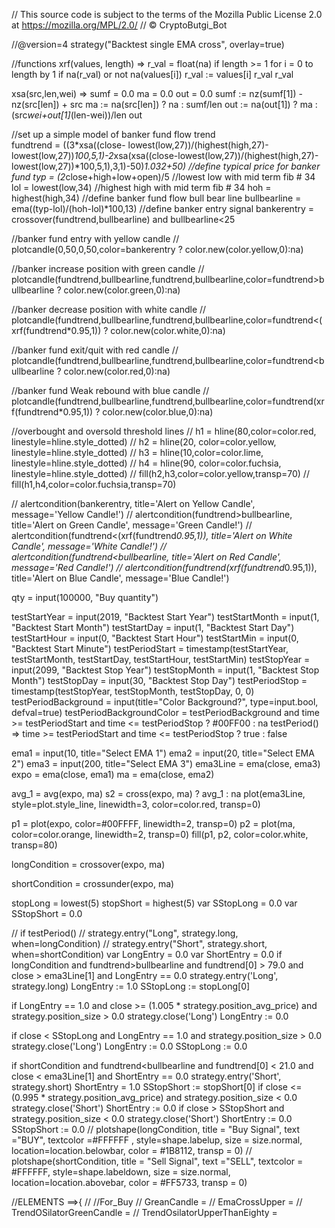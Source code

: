 // This source code is subject to the terms of the Mozilla Public License 2.0 at https://mozilla.org/MPL/2.0/
// © CryptoButgi_Bot





//@version=4
strategy("Backtest single EMA cross", overlay=true)



//functions
xrf(values, length) =>
    r_val = float(na)
    if length >= 1
        for i = 0 to length by 1
            if na(r_val) or not na(values[i])
                r_val  :=  values[i]
                r_val
    r_val

xsa(src,len,wei) =>
    sumf = 0.0
    ma = 0.0
    out = 0.0
    sumf  :=  nz(sumf[1]) - nz(src[len]) + src
    ma  :=  na(src[len]) ? na : sumf/len
    out  :=  na(out[1]) ? ma : (src*wei+out[1]*(len-wei))/len
    out
    
//set up a simple model of banker fund flow trend	
fundtrend = ((3*xsa((close- lowest(low,27))/(highest(high,27)-lowest(low,27))*100,5,1)-2*xsa(xsa((close-lowest(low,27))/(highest(high,27)-lowest(low,27))*100,5,1),3,1)-50)*1.032+50)
//define typical price for banker fund
typ = (2*close+high+low+open)/5
//lowest low with mid term fib # 34
lol = lowest(low,34)
//highest high with mid term fib # 34
hoh = highest(high,34)
//define banker fund flow bull bear line
bullbearline = ema((typ-lol)/(hoh-lol)*100,13)
//define banker entry signal
bankerentry = crossover(fundtrend,bullbearline) and bullbearline<25

//banker fund entry with yellow candle
// plotcandle(0,50,0,50,color=bankerentry ? color.new(color.yellow,0):na)

//banker increase position with green candle
// plotcandle(fundtrend,bullbearline,fundtrend,bullbearline,color=fundtrend>bullbearline ? color.new(color.green,0):na)

//banker decrease position with white candle
// plotcandle(fundtrend,bullbearline,fundtrend,bullbearline,color=fundtrend<(xrf(fundtrend*0.95,1)) ? color.new(color.white,0):na)

//banker fund exit/quit with red candle
// plotcandle(fundtrend,bullbearline,fundtrend,bullbearline,color=fundtrend<bullbearline ? color.new(color.red,0):na)

//banker fund Weak rebound with blue candle
// plotcandle(fundtrend,bullbearline,fundtrend,bullbearline,color=fundtrend<bullbearline and fundtrend>(xrf(fundtrend*0.95,1)) ? color.new(color.blue,0):na)

//overbought and oversold threshold lines
// h1 = hline(80,color=color.red, linestyle=hline.style_dotted)
// h2 = hline(20, color=color.yellow, linestyle=hline.style_dotted)
// h3 = hline(10,color=color.lime, linestyle=hline.style_dotted)
// h4 = hline(90, color=color.fuchsia, linestyle=hline.style_dotted)
// fill(h2,h3,color=color.yellow,transp=70)
// fill(h1,h4,color=color.fuchsia,transp=70)

// alertcondition(bankerentry, title='Alert on Yellow Candle', message='Yellow Candle!')
// alertcondition(fundtrend>bullbearline, title='Alert on Green Candle', message='Green Candle!')
// alertcondition(fundtrend<(xrf(fundtrend*0.95,1)), title='Alert on White Candle', message='White Candle!')
// alertcondition(fundtrend<bullbearline, title='Alert on Red Candle', message='Red Candle!')
// alertcondition(fundtrend<bullbearline and fundtrend>(xrf(fundtrend*0.95,1)), title='Alert on Blue Candle', message='Blue Candle!')





qty = input(100000, "Buy quantity")

testStartYear = input(2019, "Backtest Start Year")
testStartMonth = input(1, "Backtest Start Month")
testStartDay = input(1, "Backtest Start Day")
testStartHour = input(0, "Backtest Start Hour")
testStartMin = input(0, "Backtest Start Minute")
testPeriodStart = timestamp(testStartYear, testStartMonth, testStartDay, testStartHour, testStartMin)
testStopYear = input(2099, "Backtest Stop Year")
testStopMonth = input(1, "Backtest Stop Month")
testStopDay = input(30, "Backtest Stop Day")
testPeriodStop = timestamp(testStopYear, testStopMonth, testStopDay, 0, 0)
testPeriodBackground = input(title="Color Background?", type=input.bool, defval=true)
testPeriodBackgroundColor = testPeriodBackground and time >= testPeriodStart and time <= testPeriodStop ? 
   #00FF00 : na
testPeriod() =>
    time >= testPeriodStart and time <= testPeriodStop ? true : false


ema1 = input(10, title="Select EMA 1")
ema2 = input(20, title="Select EMA 2")
ema3 = input(200, title="Select EMA 3")
ema3Line = ema(close, ema3)
expo = ema(close, ema1)
ma = ema(close, ema2)

avg_1 = avg(expo, ma)
s2 = cross(expo, ma) ? avg_1 : na
plot(ema3Line, style=plot.style_line, linewidth=3, color=color.red, transp=0)

p1 = plot(expo, color=#00FFFF, linewidth=2, transp=0)
p2 = plot(ma, color=color.orange, linewidth=2, transp=0)
fill(p1, p2, color=color.white, transp=80)

longCondition = crossover(expo, ma)

shortCondition = crossunder(expo, ma)

stopLong = lowest(5)
stopShort = highest(5)
var SStopLong = 0.0
var SStopShort = 0.0

// if testPeriod()
//     strategy.entry("Long", strategy.long, when=longCondition)
//     strategy.entry("Short", strategy.short, when=shortCondition)
var LongEntry = 0.0
var ShortEntry = 0.0
if longCondition and fundtrend>bullbearline and fundtrend[0] > 79.0 and close > ema3Line[1] and LongEntry == 0.0
    strategy.entry('Long', strategy.long)
    LongEntry := 1.0
    SStopLong := stopLong[0]

if LongEntry == 1.0 and close >= (1.005 * strategy.position_avg_price) and strategy.position_size > 0.0
    strategy.close('Long')
    LongEntry := 0.0

if close < SStopLong and LongEntry == 1.0 and strategy.position_size > 0.0
    strategy.close('Long')
    LongEntry := 0.0
    SStopLong := 0.0


if shortCondition and fundtrend<bullbearline and fundtrend[0] < 21.0 and close < ema3Line[1] and ShortEntry == 0.0
    strategy.entry('Short', strategy.short)
    ShortEntry = 1.0
    SStopShort := stopShort[0]
if close <= (0.995 * strategy.position_avg_price) and strategy.position_size < 0.0
    strategy.close('Short')
    ShortEntry := 0.0
if close > SStopShort and strategy.position_size < 0.0
    strategy.close('Short')
    ShortEntry := 0.0
    SStopShort := 0.0
// plotshape(longCondition, title = "Buy Signal", text ="BUY", textcolor =#FFFFFF , style=shape.labelup, size = size.normal, location=location.belowbar, color = #1B8112, transp = 0)
// plotshape(shortCondition, title = "Sell Signal", text ="SELL", textcolor = #FFFFFF, style=shape.labeldown, size = size.normal, location=location.abovebar, color = #FF5733, transp = 0)











//ELEMENTS ==>{
    // 
//For_Buy
// GreanCandle =
// EmaCrossUpper = 
// TrendOSilatorGreenCandle = 
// TrendOsilatorUpperThanEighty = 


